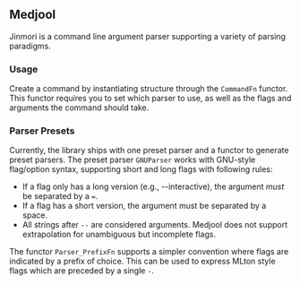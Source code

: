 ## Medjool
Jinmori is a command line argument parser supporting a variety of parsing paradigms.

### Usage
Create a command by instantiating structure through the `CommandFn` functor.
This functor requires you to set which parser to use, as well as the flags and arguments the command should take.

### Parser Presets
Currently, the library ships with one preset parser and a functor to generate preset parsers.
The preset parser `GNUParser` works with GNU-style flag/option syntax, supporting short and long flags with following rules:
* If a flag only has a long version (e.g., --interactive), the argument _must_ be separated by a `=`.
* If a flag has a short version, the argument must be separated by a space.
* All strings after `--` are considered arguments.
Medjool does not support extrapolation for unambiguous but incomplete flags.

The functor `Parser_PrefixFn` supports a simpler convention where flags are indicated by a prefix of choice.
This can be used to express MLton style flags which are preceded by a single `-`.
